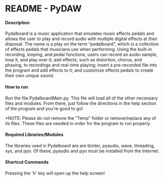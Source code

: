 # README - PyDAW

#### Description
Pydalboard is a music application that emulates music effects pedals and allows the user to play and record audio with multiple digital effects at their disposal. The name is a play on the term “pedalboard”, which is a collection of effects pedals that musicians use when performing. Using the built-in recording, looping, and pedal functions, users can record an audio sample, loop it, and play over it; add effects, such as distortion, chorus, and phasing, to recordings and real-time playing; insert a pre-recorded file into the program and add effects to it; and customize effects pedals to create their own unique sound.


#### How to run
Run the file PydalboardMain.py. This file will load all of the other necessary files and modules. From there, just follow the directions in the help section of the program and you're good to go!

*NOTE: Please do not remove the "Temp" folder or remove/replace any of its files. These files are needed in order for the program to run properly.


#### Required Libraries/Modules
The libraries used in Pydalboard are are tkinter, pyaudio, wave, threading, sys, and pyo. Of these, pyaudio and pyo must be installed from the Internet.


#### Shortcut Commands
Pressing the 'h' key will open up the help screen!
